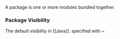 A package is one or more modules bundled together.

### Package Visibility
The default visibility in [[Java]]. specified with ~

